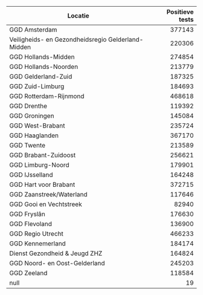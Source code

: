 | Locatie | Positieve tests |
|---------|----------------:|
| GGD Amsterdam                            | 377143 |
| Veiligheids- en Gezondheidsregio Gelderland-Midden | 220306 |
| GGD Hollands-Midden                      | 274854 |
| GGD Hollands-Noorden                     | 213779 |
| GGD Gelderland-Zuid                      | 187325 |
| GGD Zuid-Limburg                         | 184693 |
| GGD Rotterdam-Rijnmond                   | 468618 |
| GGD Drenthe                              | 119392 |
| GGD Groningen                            | 145084 |
| GGD West-Brabant                         | 235724 |
| GGD Haaglanden                           | 367170 |
| GGD Twente                               | 213589 |
| GGD Brabant-Zuidoost                     | 256621 |
| GGD Limburg-Noord                        | 179901 |
| GGD IJsselland                           | 164248 |
| GGD Hart voor Brabant                    | 372715 |
| GGD Zaanstreek/Waterland                 | 117646 |
| GGD Gooi en Vechtstreek                  | 82940 |
| GGD Fryslân                              | 176630 |
| GGD Flevoland                            | 136900 |
| GGD Regio Utrecht                        | 466233 |
| GGD Kennemerland                         | 184174 |
| Dienst Gezondheid & Jeugd ZHZ            | 164824 |
| GGD Noord- en Oost-Gelderland            | 245203 |
| GGD Zeeland                              | 118584 |
| null                                     |    19 |
